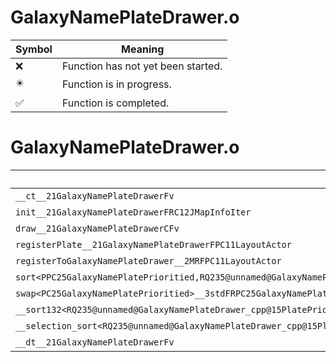 # GalaxyNamePlateDrawer.o
| Symbol | Meaning 
| ------------- | ------------- 
| :x: | Function has not yet been started. 
| :eight_pointed_black_star: | Function is in progress. 
| :white_check_mark: | Function is completed. 


# GalaxyNamePlateDrawer.o
| Symbol | Decompiled? |
| ------------- | ------------- |
| `__ct__21GalaxyNamePlateDrawerFv` | :x: |
| `init__21GalaxyNamePlateDrawerFRC12JMapInfoIter` | :x: |
| `draw__21GalaxyNamePlateDrawerCFv` | :x: |
| `registerPlate__21GalaxyNamePlateDrawerFPC11LayoutActor` | :x: |
| `registerToGalaxyNamePlateDrawer__2MRFPC11LayoutActor` | :x: |
| `sort<PPC25GalaxyNamePlatePrioritied,RQ235@unnamed@GalaxyNamePlateDrawer_cpp@15PlatePriorityLt>__3stdFPPC25GalaxyNamePlatePrioritiedPPC25GalaxyNamePlatePrioritiedRQ235@unnamed@GalaxyNamePlateDrawer_cpp@15PlatePriorityLt_v` | :x: |
| `swap<PC25GalaxyNamePlatePrioritied>__3stdFRPC25GalaxyNamePlatePrioritiedRPC25GalaxyNamePlatePrioritied_v` | :x: |
| `__sort132<RQ235@unnamed@GalaxyNamePlateDrawer_cpp@15PlatePriorityLt,PPC25GalaxyNamePlatePrioritied>__3stdFPPC25GalaxyNamePlatePrioritiedPPC25GalaxyNamePlatePrioritiedPPC25GalaxyNamePlatePrioritiedRQ235@unnamed@GalaxyNamePlateDrawer_cpp@15PlatePriorityLt_v` | :x: |
| `__selection_sort<RQ235@unnamed@GalaxyNamePlateDrawer_cpp@15PlatePriorityLt,PPC25GalaxyNamePlatePrioritied>__3stdFPPC25GalaxyNamePlatePrioritiedPPC25GalaxyNamePlatePrioritiedRQ235@unnamed@GalaxyNamePlateDrawer_cpp@15PlatePriorityLt_v` | :x: |
| `__dt__21GalaxyNamePlateDrawerFv` | :x: |
